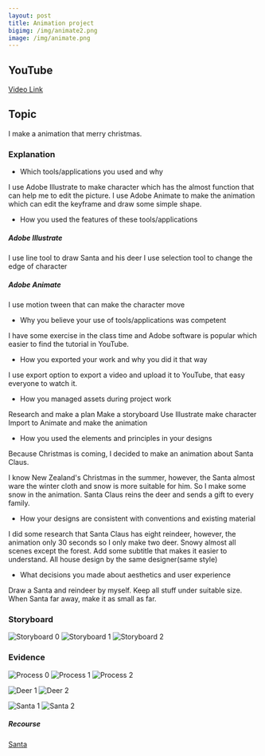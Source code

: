 ```yaml
---
layout: post
title: Animation project
bigimg: /img/animate2.png
image: /img/animate.png
---
```

## YouTube

[Video Link](https://youtu.be/R_1imW9FhtI)

## Topic
I make a animation that merry christmas.

### Explanation

- Which tools/applications you used and why

I use Adobe Illustrate to make character which has the almost function that can help me to edit the picture.
I use Adobe Animate to make the animation which can edit the keyframe and draw some simple shape.

- How you used the features of these tools/applications

##### Adobe Illustrate
I use line tool to draw Santa and his deer
I use selection tool to change the edge of character

##### Adobe Animate
I use motion tween that can make the character move

- Why you believe your use of tools/applications was competent

I have some exercise in the class time and Adobe software is popular which easier to find the tutorial in YouTube.

- How you exported your work and why you did it that way

I use export option to export a video and upload it to YouTube, that easy everyone to watch it.

- How you managed assets during project work

Research and make a plan
Make a storyboard
Use Illustrate make character
Import to Animate and make the animation

- How you used the elements and principles in your designs

Because Christmas is coming, I decided to make an animation about Santa Claus. 

I know New Zealand's Christmas in the summer, however, the Santa almost ware the winter cloth and snow is more suitable for him. So I make some snow in the animation.
Santa Claus reins the deer and sends a gift to every family.

- How your designs are consistent with conventions and existing material

I did some research that Santa Claus has eight reindeer, however, the animation only 30 seconds so I only make two deer.
Snowy almost all scenes except the forest.
Add some subtitle that makes it easier to understand.
All house design by the same designer(same style)

- What decisions you made about aesthetics and user experience

Draw a Santa and reindeer by myself.
Keep all stuff under suitable size.
When Santa far away, make it as small as far.

### Storyboard

![Storyboard 0](https://github.com/jiqi963/Multimedia/blob/master/img/0.png?raw=true)
![Storyboard 1](https://github.com/jiqi963/Multimedia/blob/master/img/1.png?raw=true)
![Storyboard 2](https://github.com/jiqi963/Multimedia/blob/master/img/2.png?raw=true)

### Evidence

![Process 0](https://github.com/jiqi963/Multimedia/blob/master/img/Process0.png?raw=true)
![Process 1](https://github.com/jiqi963/Multimedia/blob/master/img/Process1.png?raw=true)
![Process 2](https://github.com/jiqi963/Multimedia/blob/master/img/Process2.png?raw=true)

![Deer 1](https://github.com/jiqi963/Multimedia/blob/master/img/deer.png?raw=true)
![Deer 2](https://github.com/jiqi963/Multimedia/blob/master/img/deer2.png?raw=true)

![Santa 1](https://github.com/jiqi963/Multimedia/blob/master/img/Santa.png?raw=true)
![Santa 2](https://github.com/jiqi963/Multimedia/blob/master/img/Santa2.png?raw=true)

##### Recourse
[Santa](https://youtu.be/Q6z190hZwg0)
